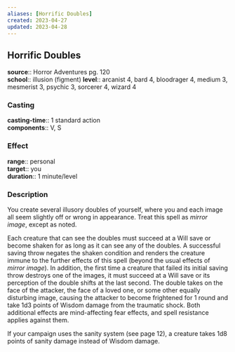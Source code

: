 ```yaml
---
aliases: [Horrific Doubles]
created: 2023-04-27
updated: 2023-04-28
---
```


## Horrific Doubles

**source**:: Horror Adventures pg. 120  
**school**:: illusion (figment)
**level**:: arcanist 4, bard 4, bloodrager 4, medium 3, mesmerist 3, psychic 3, sorcerer 4, wizard 4

### Casting

**casting-time**:: 1 standard action  
**components**:: V, S

### Effect

**range**:: personal  
**target**:: you  
**duration**:: 1 minute/level

### Description

You create several illusory doubles of yourself, where you and each image all seem slightly off or wrong in appearance. Treat this spell as *mirror image*, except as noted.  
  
Each creature that can see the doubles must succeed at a Will save or become shaken for as long as it can see any of the doubles. A successful saving throw negates the shaken condition and renders the creature immune to the further effects of this spell (beyond the usual effects of *mirror image*). In addition, the first time a creature that failed its initial saving throw destroys one of the images, it must succeed at a Will save or its perception of the double shifts at the last second. The double takes on the face of the attacker, the face of a loved one, or some other equally disturbing image, causing the attacker to become frightened for 1 round and take 1d3 points of Wisdom damage from the traumatic shock. Both additional effects are mind-affecting fear effects, and spell resistance applies against them.  
  
If your campaign uses the sanity system (see page 12), a creature takes 1d8 points of sanity damage instead of Wisdom damage.
